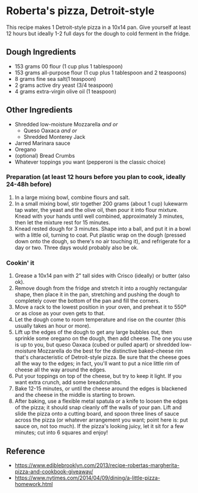 # Roberta's pizza, Detroit-style
This recipe makes 1 Detroit-style pizza in a 10x14 pan. Give yourself at least 12 hours but ideally 1-2 full days for the dough to cold ferment in the fridge. 

## Dough Ingredients
* 153 grams 00 flour (1 cup plus 1 tablespoon)
* 153 grams all-purpose flour (1 cup plus 1 tablespoon and 2 teaspoons)
* 8 grams fine sea salt(1 teaspoon)
* 2 grams active dry yeast (3/4 teaspoon)
* 4 grams extra-virgin olive oil (1 teaspoon)

## Other Ingredients
* Shredded low-moisture Mozzarella *and or*
  * Queso Oaxaca *and or*
  * Shredded Monterey Jack 
* Jarred Marinara sauce
* Oregano
* (optional) Bread Crumbs
* Whatever toppings you want (pepperoni is the classic choice)

### Preparation (at least 12 hours before you plan to cook, ideally 24-48h before)
1. In a large mixing bowl, combine flours and salt.
2. In a small mixing bowl, stir together 200 grams (about 1 cup) lukewarm tap water, the yeast and the olive oil, then pour it into flour mixture. Knead with your hands until well combined, approximately 3 minutes, then let the mixture rest for 15 minutes.
3. Knead rested dough for 3 minutes. Shape into a ball, and put it in a bowl with a little oil, turning to coat. Put plastic wrap on the dough (pressed down onto the dough, so there's no air touching it), and refrigerate for a day or two. Three days would probably also be ok.

### Cookin' it
1. Grease a 10x14 pan with 2" tall sides with Crisco (ideally) or butter (also ok).
2. Remove dough from the fridge and stretch it into a roughly rectangular shape, then place it in the pan, stretching and pushing the dough to completely cover the bottom of the pan and fill the corners.
3. Move a rack to the lowest position in your oven, and preheat it to 550º or as close as your oven gets to that.
4. Let the dough come to room temperature and rise on the counter (this usually takes an hour or more). 
5. Lift up the edges of the dough to get any large bubbles out, then sprinkle some oregano on the dough, then add cheese. The one you use is up to you, but queso Oaxaca (cubed or pulled apart) or shredded low-moisture Mozzarella do the best for the distinctive baked-cheese rim that's characteristic of Detroit-style pizza. Be sure that the cheese goes all the way to the edges; in fact, you'll want to put a nice little rim of cheese all the way around the edges.
6. Put your toppings on top of the cheese, but try to keep it light. If you want extra crunch, add some breadcrumbs.
7. Bake 12-15 minutes, or until the cheese around the edges is blackened and the cheese in the middle is starting to brown. 
8. After baking, use a flexible metal spatula or a knife to loosen the edges of the pizza; it should snap cleanly off the walls of your pan. Lift and slide the pizza onto a cutting board, and spoon three lines of sauce across the pizza (or whatever arrangement you want; point here is: put sauce on, not too much). If the pizza's looking juicy, let it sit for a few minutes; cut into 6 squares and enjoy!


## Reference
* https://www.ediblebrooklyn.com/2013/recipe-robertas-margherita-pizza-and-cookbook-giveaway/
* https://www.nytimes.com/2014/04/09/dining/a-little-pizza-homework.html
